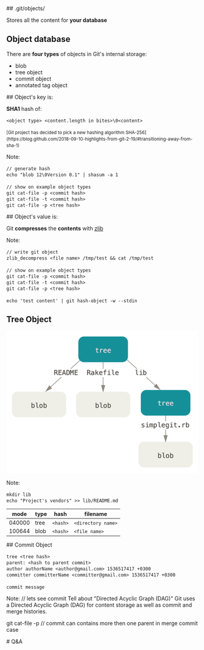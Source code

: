 <div class="title-icon" style="background-image: url(/course/assets/icons/database.svg)"></div>
## .git/objects/

Stores all the content for **your database**


## Object database
There are **four types** of objects in Git's internal storage:

* blob <!-- .element: class="fragment fade-up" -->
* tree object <!-- .element: class="fragment fade-up" -->
* commit object<!-- .element: class="fragment fade-up" -->
* annotated tag object <!-- .element: class="fragment fade-up" -->


<div class="title-icon" style="background-image: url(/course/assets/icons/key.svg)"></div>
## Object's key is:

**SHA1** hash of:

```
<object type> <content.length in bites>\0<content>
```
<small>
[Git project has decided to pick a new hashing algorithm SHA-256](https://blog.github.com/2018-09-10-highlights-from-git-2-19/#transitioning-away-from-sha-1)</small>

Note:
```
// generate hash 
echo "blob 12\0Version 0.1" | shasum -a 1

// show on example object types
git cat-file -p <commit hash>
git cat-file -t <commit hash>
git cat-file -p <tree hash>
```


<div class="title-icon" style="background-image: url(/course/assets/icons/compressed-file.svg)"></div>
## Object's value is:

Git **compresses** the **contents** with [zlib](https://zlib.net/)

Note:
```
// write git object
zlib_decompress <file name> /tmp/test && cat /tmp/test

// show on example object types
git cat-file -p <commit hash>
git cat-file -t <commit hash>
git cat-file -p <tree hash>

echo 'test content' | git hash-object -w --stdin
```


## Tree Object

![tree object](/course/assets/tree-object.png) <!-- .element: class="transparent-image" style="height: 400px"-->

Note:
```
mkdir lib
echo "Project's vendors" >> lib/README.md
```


| mode   | type | hash       | filename
| -------|------|------------|-----------------
| 040000 | tree | ``<hash>`` | ``<directory name>``
| 100644 | blob | ``<hash>`` | ``<file name>``


<div class="title-icon" style="background-image: url(/course/assets/icons/commit.svg)"></div>
## Commit Object

```
tree <tree hash>
parent: <hash to parent commit>
author authorName <author@gmail.com> 1536517417 +0300
committer committerName <committer@gmail.com> 1536517417 +0300

commit message
```

Note:
// lets see commit
Tell about "Directed Acyclic Graph (DAG)"
Git uses a Directed Acyclic Graph (DAG) for content storage as well as commit and merge histories.

git cat-file -p <hash>
// commit can contains more then one parent in merge commit case


<div class="title-icon" style="background-image: url(/course/assets/icons/q_and_a.svg)"></div>
# Q&A